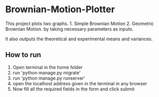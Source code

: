 # Brownian-Motion-Plotter

This project plots two graphs.
    1. Simple Brownian Motion
    2. Geometric Brownian Motion.
by taking necessary parameters as inputs.

It also outputs the theoretical and experimental means and variances.

## How to run

  1. Open terminal in the home folder
  2. run 'python manage.py migrate'
  3. run 'python manage.py runserver'
  4. open the localhost address given in the terminal in any browser
  5. Now fill all the required fields in the form and click submit
  
